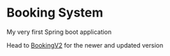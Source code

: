 # Booking System
My very first Spring boot application

Head to  [BookingV2](https://github.com/Agmaromatic/BookingV2) for the newer and updated version 
